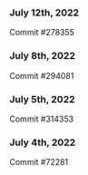 ### July 12th, 2022

Commit #278355

### July 8th, 2022

Commit #294081

### July 5th, 2022

Commit #314353


### July 4th, 2022

Commit #72281
